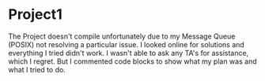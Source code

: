 # Project1
The Project doesn't compile unfortunately due to my Message Queue (POSIX) not resolving a particular issue.
I looked online for solutions and everything I tried didn't work. I wasn't able to ask any TA's for assistance, which I regret.
But I commented code blocks to show what my plan was and what I tried to do. 
